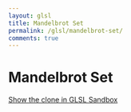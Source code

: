 ```yaml
---
layout: glsl
title: Mandelbrot Set
permalink: /glsl/mandelbrot-set/
comments: true
---
```


# Mandelbrot Set

<canvas class="glslCanvas" data-fragment-url="shader.frag" width="800" height="450"></canvas>

<script>
    const canvas = document.querySelector('canvas');
    const sandbox = new GlslCanvas(canvas);
</script>

[Show the clone in GLSL Sandbox](https://www.glslsandbox.com/e#77823.1)
